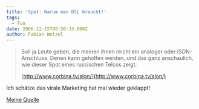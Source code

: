 ```yaml
---
title: 'Spot: Warum man DSL braucht!'
tags:
  - Fun
date: 2006-12-15T08:50:33.000Z
author: Fabian Wetzel
---
```


 > Soll ja Leute geben, die meinen ihnen reicht ein analoger oder ISDN-Anschluss. Denen kann geholfen werden, und das ganz anschaulich, wie dieser Spot eines russischen Telcos zeigt:  <p>[http://www.corbina.tv/slon/](http://www.corbina.tv/slon/) 

Ich schätze das virale Marketing hat mal wieder geklappt!  <p>[Meine Quelle](http://blog.thomasbandt.de/39/1432/de/home/wozu-man-einen-breitbandanschluss-braucht.aspx)


